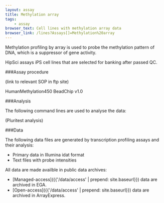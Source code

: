 ```yaml
---
layout: assay
title: Methylation array
tags:
    - assay
browser_text: Cell lines with methylation array data
browser_link: /lines?Assays[]=Methylation%20array
---
```


Methylation profiling by array is used to probe the methylation pattern of DNA, which is a suppressor of gene activity.

HipSci assays iPS cell lines that are selected for banking after passed QC.

###Assay procedure

(link to relevant SOP in ftp site)

HumanMethylation450 BeadChip v1.0

###Analysis

The following command lines are used to analyse the data:

(Pluritest analysis)

###Data

The following data files are generated by transcription profiling assays and their analysis:

*   Primary data in Illumina idat format
*   Text files with probe intensities

All data are made availble in public data archives:

*   [Managed-access]({{'/data/access' | prepend: site.baseurl}}) data are archived in EGA.
*   [Open-access]({{'/data/access' | prepend: site.baseurl}}) data are archived in ArrayExpress.

